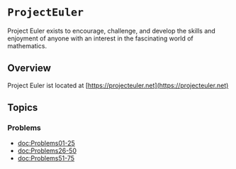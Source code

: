 # ``ProjectEuler``

Project Euler exists to encourage, challenge, and develop the skills and enjoyment of anyone with an interest in the fascinating world of mathematics.

## Overview

Project Euler ist located at [https://projecteuler.net](https://projecteuler.net)

## Topics

### Problems

- <doc:Problems01-25>
- <doc:Problems26-50>
- <doc:Problems51-75>
